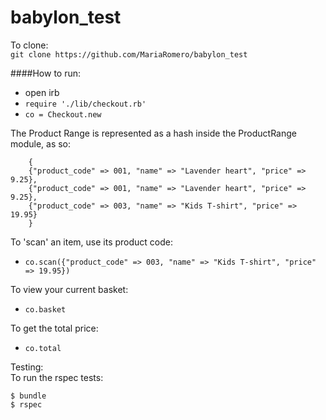 # babylon_test

To clone:  
`git clone https://github.com/MariaRomero/babylon_test`  
  
####How to run:  
- open irb
- `require './lib/checkout.rb'`
- `co = Checkout.new`

The Product Range is represented as a hash inside the ProductRange module, as so:
```
    { 
    {"product_code" => 001, "name" => "Lavender heart", "price" => 9.25}, 
    {"product_code" => 001, "name" => "Lavender heart", "price" => 9.25},
    {"product_code" => 003, "name" => "Kids T-­shirt", "price" => 19.95}
    }
```

To 'scan' an item, use its product code:
- `co.scan({"product_code" => 003, "name" => "Kids T-­shirt", "price" => 19.95})`  

To view your current basket:
- `co.basket`  

To get the total price:
- `co.total`

Testing:  
To run the rspec tests: 

```` 
$ bundle
$ rspec
```` 
